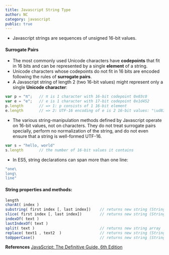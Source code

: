 ```yaml
---
title: Javascript String Type
author: NC
category: javascript
public: true
---
```


- Javascript strings are sequences of unsigned 16-bit values.

#### Surrogate Pairs

- The most commonly used Unicode characters have **codepoints** that fit in 16 bits and can be represented by a single **element** of a string.
- Unicode characters whose codepoints do not fit in 16 bits are encoded following the rules of **surrogate pairs**.
- A Javascript string of length 2 (two 16-bit values) might represent only a single **Unicode character**:

```js
var p = "π";   // π is 1 character with 16-bit codepoint 0x03c0
var e = "e";   // e is 1 character with 17-bit codepoint 0x1d452
p.length       // => 1: p consists of 1 16-bit element
e.length       // => 2: UTF-16 encoding of e is 2 16-bit values: "\ud835\udc52"
```

- The various string-manipulation methods defined by Javascript operate on 16-bit values, not on characters. They do not treat surrogate pairs specially, perform no normalization of the string, and do not even ensure that a string is well-formed UTF-16.

```js
var s = "hello, world"
s.length       // the number of 16-bit values it contains
```

- In ES5, string declarations can span more than one line:

```js
"one\
long\
line"
```

#### String properties and methods:
```js
length
charAt( index )
substring( first index [, last index])    // returns new string (Strings are immutable)
slice( first index [, last index])        // returns new string (Strings are immutable)
indexOf( text )
lastIndexOf( text )
split( text )                             // returns new string array
replace( text1 , text2  )                 // returns new string (Strings are immutable)
toUpperCase()                             // returns new string (Strings are immutable)
```


**References**
[JavaScript: The Definitive Guide, 6th Edition](http://shop.oreilly.com/product/9780596805531.do)
